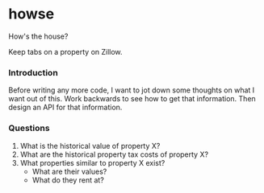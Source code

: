 # howse
How's the house?

Keep tabs on a property on Zillow.


### Introduction

Before writing any more code, I want to jot down some thoughts on what I want out of this. 
Work backwards to see how to get that information. Then design an API for that information.


### Questions

1. What is the historical value of property X?
2. What are the historical property tax costs of property X?
3. What properties similar to property X exist? 
    - What are their values?
    - What do they rent at? 
